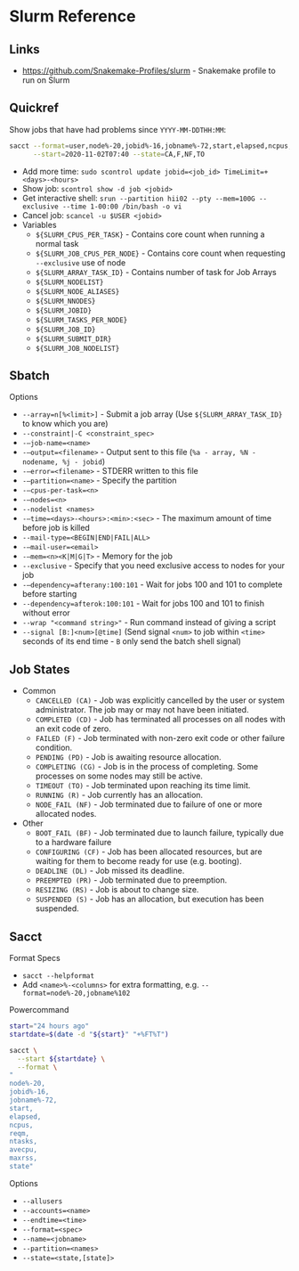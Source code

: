 # Slurm Reference

## Links

- <https://github.com/Snakemake-Profiles/slurm> - Snakemake profile to run on Slurm

## Quickref

Show jobs that have had problems since `YYYY-MM-DDTHH:MM`:
```bash
sacct --format=user,node%-20,jobid%-16,jobname%-72,start,elapsed,ncpus,reqm,ntasks,avecpu,maxrss,state --user=${USER} \
      --start=2020-11-02T07:40 --state=CA,F,NF,TO
```

- Add more time: `sudo scontrol update jobid=<job_id> TimeLimit=+<days>-<hours>`
- Show job: `scontrol show -d job <jobid>`
- Get interactive shell: `srun --partition hii02 --pty --mem=100G --exclusive --time 1-00:00 /bin/bash -o vi`
- Cancel job: `scancel -u $USER <jobid>`
- Variables
  - `${SLURM_CPUS_PER_TASK}` - Contains core count when running a normal task
  - `${SLURM_JOB_CPUS_PER_NODE}` - Contains core count when requesting `--exclusive` use of node
  - `${SLURM_ARRAY_TASK_ID}` - Contains number of task for Job Arrays
  - `${SLURM_NODELIST}`
  - `${SLURM_NODE_ALIASES}`
  - `${SLURM_NNODES}`
  - `${SLURM_JOBID}`
  - `${SLURM_TASKS_PER_NODE}`
  - `${SLURM_JOB_ID}`
  - `${SLURM_SUBMIT_DIR}`
  - `${SLURM_JOB_NODELIST}`

## Sbatch

Options
- `--array=n[%<limit>]` - Submit a job array (Use `${SLURM_ARRAY_TASK_ID}` to know which you are)
- `--constraint|-C <constraint_spec>`
- `-–job-name=<name>`
- `-–output=<filename>` - Output sent to this file (`%a - array, %N - nodename, %j - jobid`)
- `-–error=<filename>` - STDERR written to this file
- `-–partition=<name>` - Specify the partition
- `-–cpus-per-task=<n>`
- `-–nodes=<n>`
- `--nodelist <names>`
- `-–time=<days>-<hours>:<min>:<sec>` - The maximum amount of time before job is killed
- `--mail-type=<BEGIN|END|FAIL|ALL>`
- `-–mail-user=<email>`
- `-–mem=<n><K|M|G|T>` - Memory for the job
- `--exclusive` - Specify that you need exclusive access to nodes for your job
- `-–dependency=afterany:100:101` -  Wait for jobs 100 and 101 to complete before starting
- `--dependency=afterok:100:101` - Wait for jobs 100 and 101 to finish without error
- `--wrap "<command string>"` - Run command instead of giving a script
- `--signal [B:]<num>[@time]` (Send signal `<num>` to job within `<time>` seconds of its end time - `B` only send the batch shell signal)

## Job States

- Common
  - `CANCELLED (CA)` - Job was explicitly cancelled by the user or system administrator.  The job may or may not have been initiated.
  - `COMPLETED (CD)` - Job has terminated all processes on all nodes with an exit code of zero.
  - `FAILED (F)` - Job terminated with non-zero exit code or other failure condition.
  - `PENDING (PD)` - Job is awaiting resource allocation.
  - `COMPLETING (CG)` - Job is in the process of completing. Some processes on some nodes may still be active.
  - `TIMEOUT (TO)` - Job terminated upon reaching its time limit.
  - `RUNNING (R)` - Job currently has an allocation.
  - `NODE_FAIL (NF)` - Job terminated due to failure of one or more allocated nodes.
- Other
  - `BOOT_FAIL (BF)` - Job  terminated  due to launch failure, typically due to a hardware failure
  - `CONFIGURING (CF)` - Job has been allocated resources, but are waiting for them to become ready for use (e.g. booting).
  - `DEADLINE (DL)` - Job missed its deadline.
  - `PREEMPTED (PR)` - Job terminated due to preemption.
  - `RESIZING (RS)` - Job is about to change size.
  - `SUSPENDED (S)` - Job has an allocation, but execution has been suspended.

## Sacct

Format Specs
- `sacct --helpformat`
- Add `<name>%-<columns>` for extra formatting, e.g. `--format=node%-20,jobname%102`


Powercommand
```bash
start="24 hours ago"
startdate=$(date -d "${start}" "+%FT%T")

sacct \
  --start ${startdate} \
  --format \
"
node%-20,
jobid%-16,
jobname%-72,
start,
elapsed,
ncpus,
reqm,
ntasks,
avecpu,
maxrss,
state"
```


Options
- `--allusers`
- `--accounts=<name>`
- `--endtime=<time>`
- `--format=<spec>`
- `--name=<jobname>`
- `--partition=<names>`
- `--state=<state,[state]>`

